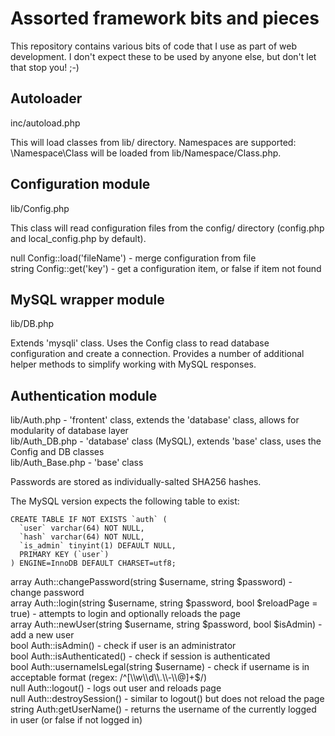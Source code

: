# Assorted framework bits and pieces

This repository contains various bits of code that I use as part of web development.
I don't expect these to be used by anyone else, but don't let that stop you! ;-)

## Autoloader

inc/autoload.php

This will load classes from lib/ directory.
Namespaces are supported: \Namespace\Class will be loaded from lib/Namespace/Class.php.

## Configuration module

lib/Config.php

This class will read configuration files from the config/ directory (config.php and local\_config.php by default).

null Config::load('fileName') - merge configuration from file<br>
string Config::get('key') - get a configuration item, or false if item not found

## MySQL wrapper module

lib/DB.php

Extends 'mysqli' class.
Uses the Config class to read database configuration and create a connection.
Provides a number of additional helper methods to simplify working with MySQL responses.

## Authentication module

lib/Auth.php - 'frontent' class, extends the 'database' class, allows for modularity of database layer<br>
lib/Auth\_DB.php - 'database' class (MySQL), extends 'base' class, uses the Config and DB classes<br>
lib/Auth\_Base.php - 'base' class

Passwords are stored as individually-salted SHA256 hashes.

The MySQL version expects the following table to exist:
 
	CREATE TABLE IF NOT EXISTS `auth` (
	  `user` varchar(64) NOT NULL,
	  `hash` varchar(64) NOT NULL,
	  `is_admin` tinyint(1) DEFAULT NULL,
	  PRIMARY KEY (`user`)
	) ENGINE=InnoDB DEFAULT CHARSET=utf8;

array Auth::changePassword(string $username, string $password) - change password<br>
array Auth::login(string $username, string $password, bool $reloadPage = true) - attempts to login and optionally reloads the page<br>
array Auth::newUser(string $username, string $password, bool $isAdmin) - add a new user<br>
bool Auth::isAdmin() - check if user is an administrator<br>
bool Auth::isAuthenticated() - check if session is authenticated<br>
bool Auth::usernameIsLegal(string $username) - check if username is in acceptable format (regex: /^[\\w\\d\\.\\-\\@]+$/)<br>
null Auth::logout() - logs out user and reloads page<br>
null Auth::destroySession() - similar to logout() but does not reload the page<br>
string Auth:getUserName() - returns the username of the currently logged in user (or false if not logged in)
